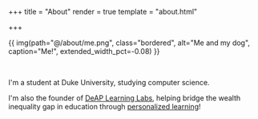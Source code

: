 +++
title = "About"
render = true
template = "about.html"

+++

{{ img(path="@/about/me.png", class="bordered", alt="Me and my dog", caption="Me!", extended_width_pct=-0.08) }}

&nbsp;

I'm a student at Duke University, studying computer science. 

I'm also the founder of [DeAP Learning Labs](https://deaplearning.com), helping bridge the wealth inequality gap in education through [personalized learning](https://www.youtube.com/watch?v=qk0ucMmoJa4)!